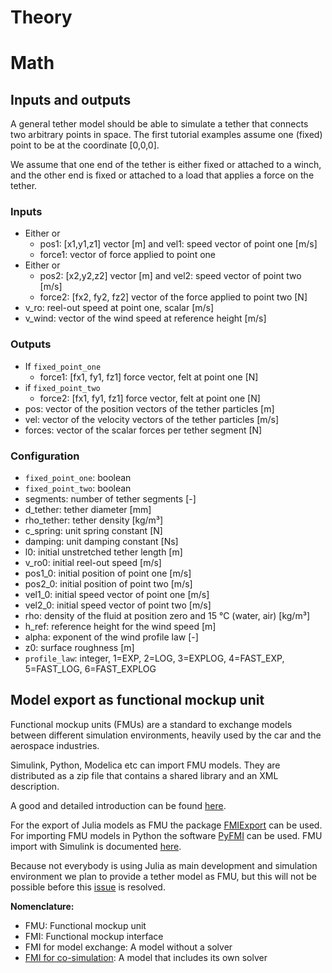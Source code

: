 # Theory

# Math

## Inputs and outputs
A general tether model should be able to simulate a tether that connects two arbitrary points in space. The first tutorial examples assume one (fixed) point to be at the coordinate [0,0,0].

We assume that one end of the tether is either fixed or attached to a winch, and the other end is fixed or attached to a load that applies a force on the tether.

### Inputs
- Either or
  - pos1: [x1,y1,z1] vector [m] and vel1: speed vector of point one [m/s]
  - force1: vector of force applied to point one
- Either or
  - pos2: [x2,y2,z2] vector [m] and vel2: speed vector of point two [m/s]
  - force2: [fx2, fy2, fz2] vector of the force applied to point two [N]
- v_ro: reel-out speed at point one, scalar [m/s]
- v_wind: vector of the wind speed at reference height [m/s]

### Outputs
- If `fixed_point_one`
  - force1: [fx1, fy1, fz1] force vector, felt at point one [N]
- if `fixed_point_two`
  - force2: [fx1, fy1, fz1] force vector, felt at point one [N]
- pos: vector of the position vectors of the tether particles [m]
- vel: vector of the velocity vectors of the tether particles [m/s]
- forces: vector of the scalar forces per tether segment [N]

### Configuration
- `fixed_point_one`: boolean 
- `fixed_point_two`: boolean 
- segments: number of tether segments [-]
- d_tether: tether diameter [mm]
- rho_tether: tether density [kg/m³]
- c_spring: unit spring constant [N]
- damping: unit damping constant [Ns]
- l0: initial unstretched tether length [m]
- v_ro0: initial reel-out speed [m/s]
- pos1_0: initial position of point one [m/s]
- pos2_0: initial position of point two [m/s]
- vel1_0: initial speed vector of point one [m/s]
- vel2_0: initial speed vector of point two [m/s]
- rho: density of the fluid at position zero and 15 °C (water, air) [kg/m³]
- h_ref: reference height for the wind speed [m]
- alpha: exponent of the wind profile law [-]
- z0: surface roughness [m]
- `profile_law`: integer, 1=EXP, 2=LOG, 3=EXPLOG, 4=FAST_EXP, 5=FAST_LOG, 6=FAST_EXPLOG  

## Model export as functional mockup unit
Functional mockup units (FMUs) are a standard to exchange models between different
simulation environments, heavily used by the car and the aerospace industries.

Simulink, Python, Modelica etc can import FMU models. They are distributed as a
zip file that contains a shared library and an XML description.

A good and detailed introduction can be found [here](https://www.iea-annex60.org/finalReport/activity_1_2.html).

For the export of Julia models as FMU the package [FMIExport](https://github.com/ThummeTo/FMIExport.jl) can be used. For importing FMU models in Python the software [PyFMI](https://jmodelica.org/pyfmi/index.html#) can be used. FMU import with Simulink is documented [here](https://nl.mathworks.com/help/simulink/ug/work-with-fmi-in-simulink.html).

Because not everybody is using Julia as main development and simulation environment we plan
to provide a tether model as FMU, but this will not be possible before this [issue](https://github.com/ThummeTo/FMIExport.jl/issues/10) is resolved.

**Nomenclature:**
- FMU: Functional mockup unit
- FMI: Functional mockup interface
- FMI for model exchange: A model without a solver
- [FMI for co-simulation](https://fmi-standard.org/docs/3.0.1/#_fmi_for_co_simulation_cs): A model that includes its own solver
